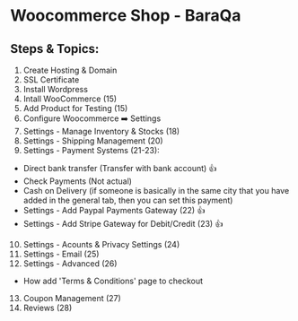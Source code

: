 # Woocommerce Shop - BaraQa

## Steps & Topics:

1. Create Hosting & Domain
2. SSL Certificate
3. Install Wordpress
4. Intall WooCommerce (15)
5. Add Product for Testing (15)
6. Configure Woocommerce ➡️ Settings
7. Settings - Manage Inventory & Stocks (18)
8. Settings - Shipping Management (20)
9. Settings - Payment Systems (21-23):

-   Direct bank transfer (Transfer with bank account) 👍
-   Check Payments (Not actual)
-   Cash on Delivery (if someone is basically in the same city that you have added in the general tab, then you can set this payment)
-   Settings - Add Paypal Payments Gateway (22) 👍
-   Settings - Add Stripe Gateway for Debit/Credit (23) 👍

10. Settings - Acounts & Privacy Settings (24)
11. Settings - Email (25)
12. Settings - Advanced (26)

-   How add 'Terms & Conditions' page to checkout

13. Coupon Management (27)
14. Reviews (28)

